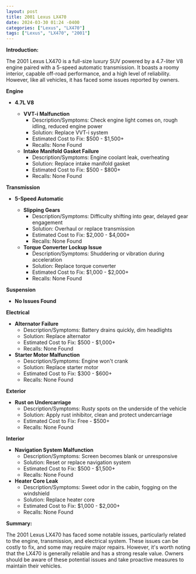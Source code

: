 ```yaml
---
layout: post
title: 2001 Lexus LX470
date: 2024-03-30 01:24 -0400
categories: ["Lexus", "LX470"]
tags: ["Lexus", "LX470", "2001"]
---
```

**Introduction:**

The 2001 Lexus LX470 is a full-size luxury SUV powered by a 4.7-liter V8 engine paired with a 5-speed automatic transmission. It boasts a roomy interior, capable off-road performance, and a high level of reliability. However, like all vehicles, it has faced some issues reported by owners.

**Engine**

* **4.7L V8**

  * **VVT-i Malfunction**
    * Description/Symptoms: Check engine light comes on, rough idling, reduced engine power
    * Solution: Replace VVT-i system
    * Estimated Cost to Fix: $500 - $1,500+
    * Recalls: None Found
  * **Intake Manifold Gasket Failure**
    * Description/Symptoms: Engine coolant leak, overheating
    * Solution: Replace intake manifold gasket
    * Estimated Cost to Fix: $500 - $800+
    * Recalls: None Found

**Transmission**

* **5-Speed Automatic**

  * **Slipping Gears**
    * Description/Symptoms: Difficulty shifting into gear, delayed gear engagement
    * Solution: Overhaul or replace transmission
    * Estimated Cost to Fix: $2,000 - $4,000+
    * Recalls: None Found
  * **Torque Converter Lockup Issue**
    * Description/Symptoms: Shuddering or vibration during acceleration
    * Solution: Replace torque converter
    * Estimated Cost to Fix: $1,000 - $2,000+
    * Recalls: None Found

**Suspension**

* **No Issues Found**

**Electrical**

* **Alternator Failure**
    * Description/Symptoms: Battery drains quickly, dim headlights
    * Solution: Replace alternator
    * Estimated Cost to Fix: $500 - $1,000+
    * Recalls: None Found
* **Starter Motor Malfunction**
    * Description/Symptoms: Engine won't crank
    * Solution: Replace starter motor
    * Estimated Cost to Fix: $300 - $600+
    * Recalls: None Found

**Exterior**

* **Rust on Undercarriage**
    * Description/Symptoms: Rusty spots on the underside of the vehicle
    * Solution: Apply rust inhibitor, clean and protect undercarriage
    * Estimated Cost to Fix: Free - $500+
    * Recalls: None Found

**Interior**

* **Navigation System Malfunction**
    * Description/Symptoms: Screen becomes blank or unresponsive
    * Solution: Reset or replace navigation system
    * Estimated Cost to Fix: $500 - $1,500+
    * Recalls: None Found
* **Heater Core Leak**
    * Description/Symptoms: Sweet odor in the cabin, fogging on the windshield
    * Solution: Replace heater core
    * Estimated Cost to Fix: $1,000 - $2,000+
    * Recalls: None Found

**Summary:**

The 2001 Lexus LX470 has faced some notable issues, particularly related to the engine, transmission, and electrical system. These issues can be costly to fix, and some may require major repairs. However, it's worth noting that the LX470 is generally reliable and has a strong resale value. Owners should be aware of these potential issues and take proactive measures to maintain their vehicles.
